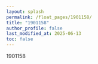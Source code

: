 ```yaml
---
layout: splash
permalink: /float_pages/1901158/
title: "1901158"
author_profile: false
last_modified_at: 2025-06-13
toc: false
---
```

 
1901158
